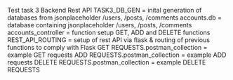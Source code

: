 Test task 3 Backend Rest API
TASK3_DB_GEN = inital generation of databases from jsonplaceholder /users, /posts, /comments
accounts.db = database containing jsonplaceholder /users, /posts, /comments
accounts_controller = function setup GET, ADD and DELETE functions
REST_API_ROUTING = setup of rest API via flask & routing of previous functions to comply with Flask
GET REQUESTS.postman_collection = example GET requests
ADD REQUESTS.postman_collection = example ADD requests
DELETE REQUESTS.postman_collection = example DELETE REQUESTS

